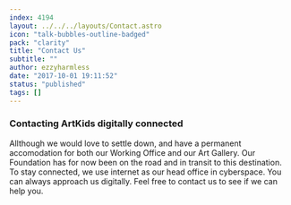```yaml
---
index: 4194
layout: ../../../layouts/Contact.astro
icon: "talk-bubbles-outline-badged"
pack: "clarity"
title: "Contact Us"
subtitle: ""
author: ezzyharmless
date: "2017-10-01 19:11:52"
status: "published"
tags: []
---
```


### Contacting ArtKids digitally connected

Allthough we would love to settle down, and have a permanent accomodation for both our Working Office and our Art Gallery. Our Foundation has for now been on the road and in transit to this destination. To stay connected, we use internet as our head office in cyberspace. You can always approach us digitally. Feel free to contact us to see if we can help you.
